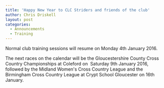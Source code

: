 ```yaml
---
title: 'Happy New Year to CLC Striders and friends of the club'
author: Chris Driskell
layout: post
categories:
  - Announcements
  - Training
---
```

Normal club training sessions will resume on Monday 4th January 2016.

The next races on the calendar will be the Gloucestershire County Cross Country Championships at Coleford on  Saturday 9th January 2016, followed by the Midland Women's Cross Country League and the Birmingham Cross Country League at Crypt School Gloucester on 16th January.
